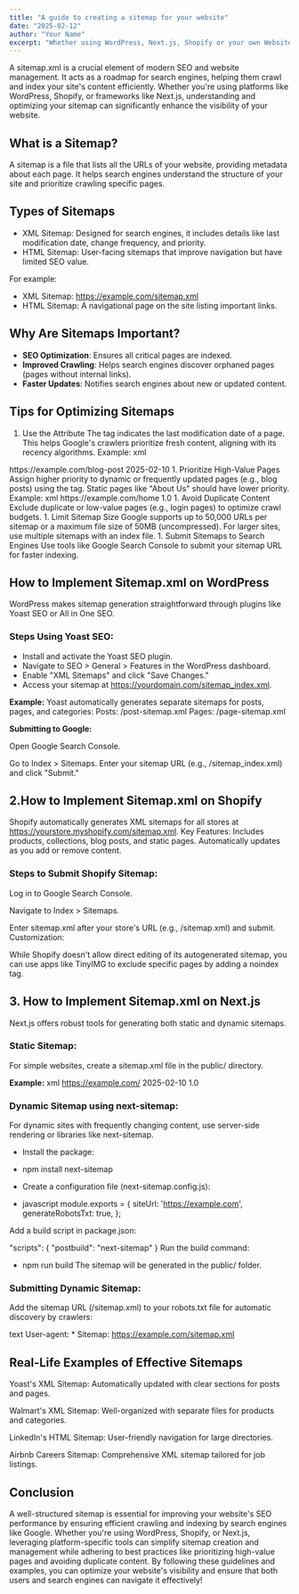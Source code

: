 ```yaml
---
title: "A guide to creating a sitemap for your website"
date: "2025-02-12"
author: "Your Name"
excerpt: "Whether using WordPress, Next.js, Shopify or your own Website, this guide will help you create a sitemap for your website."
---
```


A sitemap.xml is a crucial element of modern SEO and website management. It acts as a roadmap for search engines, helping them crawl and index your site's content efficiently. Whether you're using platforms like WordPress, Shopify, or frameworks like Next.js, understanding and optimizing your sitemap can significantly enhance the visibility of your website.

## What is a Sitemap?

A sitemap is a file that lists all the URLs of your website, providing metadata about each page. It helps search engines understand the structure of your site and prioritize crawling specific pages.

## Types of Sitemaps

- XML Sitemap: Designed for search engines, it includes details like last modification date, change frequency, and priority.
- HTML Sitemap: User-facing sitemaps that improve navigation but have limited SEO value.

For example:
- XML Sitemap: https://example.com/sitemap.xml
- HTML Sitemap: A navigational page on the site listing important links.

## Why Are Sitemaps Important?

- **SEO Optimization**: Ensures all critical pages are indexed.
- **Improved Crawling**: Helps search engines discover orphaned pages (pages without internal links).
- **Faster Updates**: Notifies search engines about new or updated content.

## Tips for Optimizing Sitemaps
1. Use the <lastmod> Attribute
The <lastmod> tag indicates the last modification date of a page. This helps Google's crawlers prioritize fresh content, aligning with its recency algorithms.
Example:
xml
<url>
  <loc>https://example.com/blog-post</loc>
  <lastmod>2025-02-10</lastmod>
</url>
1. Prioritize High-Value Pages
Assign higher priority to dynamic or frequently updated pages (e.g., blog posts) using the <priority> tag. Static pages like "About Us" should have lower priority.
Example:
xml
<url>
  <loc>https://example.com/home</loc>
  <priority>1.0</priority>
</url>
1. Avoid Duplicate Content
Exclude duplicate or low-value pages (e.g., login pages) to optimize crawl budgets.
1. Limit Sitemap Size
Google supports up to 50,000 URLs per sitemap or a maximum file size of 50MB (uncompressed). For larger sites, use multiple sitemaps with an index file.
1. Submit Sitemaps to Search Engines
Use tools like Google Search Console to submit your sitemap URL for faster indexing.


## How to Implement Sitemap.xml on WordPress
WordPress makes sitemap generation straightforward through plugins like Yoast SEO or All in One SEO.

### Steps Using Yoast SEO:
- Install and activate the Yoast SEO plugin.
- Navigate to SEO > General > Features in the WordPress dashboard.
- Enable "XML Sitemaps" and click "Save Changes."
- Access your sitemap at https://yourdomain.com/sitemap_index.xml.

**Example:**
Yoast automatically generates separate sitemaps for posts, pages, and categories:
Posts: /post-sitemap.xml
Pages: /page-sitemap.xml

**Submitting to Google:**

Open Google Search Console.

Go to Index > Sitemaps.
Enter your sitemap URL (e.g., /sitemap_index.xml) and click "Submit."

## 2.How to Implement Sitemap.xml on Shopify

Shopify automatically generates XML sitemaps for all stores at https://yourstore.myshopify.com/sitemap.xml.
Key Features:
Includes products, collections, blog posts, and static pages.
Automatically updates as you add or remove content.

### Steps to Submit Shopify Sitemap:

Log in to Google Search Console.

Navigate to Index > Sitemaps.

Enter sitemap.xml after your store's URL (e.g., /sitemap.xml) and submit.
Customization:

While Shopify doesn't allow direct editing of its autogenerated sitemap, you can use apps like TinyIMG to exclude specific pages by adding a noindex tag.

## 3. How to Implement Sitemap.xml on Next.js

Next.js offers robust tools for generating both static and dynamic sitemaps.

### Static Sitemap:
For simple websites, create a sitemap.xml file in the public/ directory.

**Example:**
xml
<urlset xmlns="http://www.sitemaps.org/schemas/sitemap/0.9">
  <url>
    <loc>https://example.com/</loc>
    <lastmod>2025-02-10</lastmod>
    <priority>1.0</priority>
  </url>
</urlset>

### Dynamic Sitemap using next-sitemap:
For dynamic sites with frequently changing content, use server-side rendering or libraries like next-sitemap.

- Install the package:

- npm install next-sitemap
- Create a configuration file (next-sitemap.config.js):
- javascript
module.exports = {
  siteUrl: 'https://example.com',
  generateRobotsTxt: true,
};

Add a build script in package.json:

"scripts": {
  "postbuild": "next-sitemap"
}
Run the build command:

- npm run build
The sitemap will be generated in the public/ folder.

### Submitting Dynamic Sitemap:

Add the sitemap URL (/sitemap.xml) to your robots.txt file for automatic discovery by crawlers:

text
User-agent: *
Sitemap: https://example.com/sitemap.xml


## Real-Life Examples of Effective Sitemaps
Yoast's XML Sitemap: Automatically updated with clear sections for posts and pages.

Walmart's XML Sitemap: Well-organized with separate files for products and categories.

LinkedIn's HTML Sitemap: User-friendly navigation for large directories.

Airbnb Careers Sitemap: Comprehensive XML sitemap tailored for job listings.

## Conclusion
A well-structured sitemap is essential for improving your website's SEO performance by ensuring efficient crawling and indexing by search engines like Google. Whether you're using WordPress, Shopify, or Next.js, leveraging platform-specific tools can simplify sitemap creation and management while adhering to best practices like prioritizing high-value pages and avoiding duplicate content.
By following these guidelines and examples, you can optimize your website's visibility and ensure that both users and search engines can navigate it effectively!